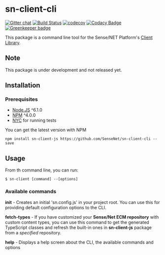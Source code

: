 # sn-client-cli

[![Gitter chat](https://img.shields.io/gitter/room/SenseNet/SN7ClientAPI.svg?style=flat)](https://gitter.im/SenseNet/SN7ClientAPI)
[![Build Status](https://travis-ci.org/SenseNet/sn-client-cli.svg?branch=master)](https://travis-ci.org/SenseNet/sn-client-cli)
[![codecov](https://codecov.io/gh/SenseNet/sn-client-cli/branch/master/graph/badge.svg)](https://codecov.io/gh/SenseNet/sn-client-cli) 
[![Codacy Badge](https://api.codacy.com/project/badge/Grade/e3f64e9f929d4dbead466ba1283cf43b)](https://www.codacy.com/app/SenseNet/sn-client-cli?utm_source=github.com&amp;utm_medium=referral&amp;utm_content=SenseNet/sn-client-cli&amp;utm_campaign=Badge_Grade)
[![Greenkeeper badge](https://badges.greenkeeper.io/SenseNet/sn-client-cli.svg)](https://greenkeeper.io/)


This package is a command line tool for the Sense/NET Platform's [Client Library](https://github.com/SenseNet/sn-client-js "sn-client-js").

## Note
This package is under development and not released yet.

## Installation
### Prerequisites
* [Node.JS](https://nodejs.org) ^6.1.0
* [NPM](https://www.npmjs.com) ^4.0.0
* [NYC](https://www.npmjs.com/package/nyc) for running tests

You can get the latest version with NPM

``
npm install sn-client-js https://github.com/SenseNet/sn-client-cli --save
``

## Usage

From th command line, you can run:

``
$ sn-client [command] --[options]
``

### Available commands
**init** -
Creates an initial 'sn.config.js' in your project root. You can use this for providing default configuration options to the CLI.

**fetch-types** - 
If you have customized your **Sense/Net ECM repository** with custom content types, you can use this command to get the generated TypeScript classes and refresh the built-in ones in **sn-client-js** package from a _specified_ repository.

**help** - Displays a help screen about the CLI, the available commands and options
